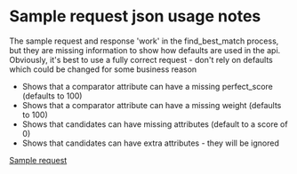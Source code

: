 # Sample request json usage notes
The sample request and response 'work' in the find_best_match process, but they are missing information to show how
defaults are used in the api. Obviously, it's best to use a fully correct request - don't rely on defaults
which could be changed for some business reason

- Shows that a comparator attribute can have a missing perfect_score (defaults to 100)
- Shows that a comparator  attribute can have a missing weight (defaults to 100)
- Shows that candidates can have missing attributes (default to a score of 0)
- Shows that candidates can have extra attributes - they will be ignored

[Sample request](request.json)
